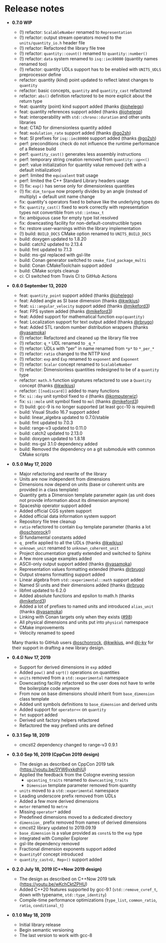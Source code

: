 # Release notes

- **0.7.0 WIP**
  - (!) refactor: `ScalableNumber` renamed to `Representation`
  - (!) refactor: output stream operators moved to the `units/quantity_io.h` header file
  - (!) refactor: Refactored the library file tree
  - (!) refactor: `quantity::count()` renamed to `quantity::number()`
  - (!) refactor: `data` system renamed to `isq::iec80000` (quantity names renamed too)
  - (!) refactor: quantity UDLs support has to be enabled with `UNITS_UDLS` preprocessor define
  - refactor: quantity (kind) point updated to reflect latest changes to `quantity`
  - refactor: basic concepts, `quantity` and `quantity_cast` refactored
  - refactor: `abs()` definition refactored to be more explicit about the return type
  - feat: quantity (point) kind support added (thanks [@johelegp](https://github.com/johelegp))
  - feat: quantity references support added (thanks [@johelegp](https://github.com/johelegp))
  - feat: interoperability with `std::chrono::duration` and other units libraries
  - feat: CTAD for dimensionless quantity added
  - feat: `modulation_rate` support added (thanks [@go2sh](https://github.com/go2sh))
  - feat: SI prefixes for `isq::iec80000` support added (thanks [@go2sh](https://github.com/go2sh))
  - perf: preconditions check do not influence the runtime performance of a Release build
  - perf: `quantity_cast()` generates less assembly instructions
  - perf: temporary string creation removed from `quantity::op<<()`
  - perf: value initialization for quantity value removed (left with a default initialization)
  - perf: limited the `equivalent` trait usage
  - perf: limited the C++ Standard Library headers usage
  - (!) fix: `exp()` has sense only for dimensionless quantities
  - (!) fix: `dim_torque` now properly divides by an angle (instead of multiply) + default unit name change
  - fix: quantity's operators fixed to behave like the underlying types do
  - fix: `quantity_cast()` fixed to work correctly with representation types not convertible from `std::intmax_t`
  - fix: ambiguous case for empty type list resolved
  - fix: downcasting facility for non-default-constructible types
  - fix: restore user-warnings within the library implementation
  - (!) build: `BUILD_DOCS` CMake option renamed to `UNITS_BUILD_DOCS`
  - build: doxygen updated to 1.8.20
  - build: catch2 updated to 2.13.4
  - build: fmt updated to 7.1.3
  - build: ms-gsl replaced with gsl-lite
  - build: Conan generator switched to `cmake_find_package_multi`
  - build: Conan CMakeToolchain support added
  - build: CMake scripts cleanup
  - ci: CI switched from Travis CI to GitHub Actions

- **0.6.0 September 13, 2020**
  - feat: `quantity_point` support added (thanks [@johelegp](https://github.com/johelegp))
  - feat: Added angle as SI base dimension (thanks [@kwikius](https://github.com/kwikius))
  - feat: `si::angular_velocity` support added (thanks [@mikeford3](https://github.com/mikeford3))
  - feat: FPS system added (thanks [@mikeford3](https://github.com/mikeford3))
  - feat: Added support for mathematical function `exp(quantity)`
  - feat: Localization support for text output added (thanks [@rbrugo](https://github.com/rbrugo))
  - feat: Added STL random number distribution wrappers (thanks [@yasamoka](https://github.com/yasamoka))
  - (!) refactor: Refactored and cleaned up the library file tree
  - (!) refactor: `q_*` UDL renamed to `_q_*`
  - (!) refactor: UDLs with "per" in name renamed from `*p*` to `*_per_*`
  - (!) refactor: `ratio` changed to the NTTP kind
  - (!) refactor: `exp` and `Exp` renamed to `exponent` and `Exponent`
  - (!) refactor: `Scalar` concept renamed to `ScalableNumber`
  - (!) refactor: Dimensionless quantities redesigned to be of a `quantity` type
  - refactor: `math.h` function signatures refactored to use a `Quantity` concept (thanks [@kwikius](https://github.com/kwikius))
  - refactor: `[[nodiscard]]` added to many functions
  - fix: `si::day` unit symbol fixed to `d` (thanks [@komputerwiz](https://github.com/komputerwiz))
  - fix: `si::mole` unit symbol fixed to `mol` (thanks [@mikeford3](https://github.com/mikeford3))
  - (!) build: gcc-9 is no longer supported (at least gcc-10 is required)
  - build: Visual Studio 16.7 support added
  - build: linear_algebra updated to 0.7.0/stable
  - build: fmt updated to 7.0.3
  - build: range-v3 updated to 0.11.0
  - build: catch2 updated to 2.13.0
  - build: doxygen updated to 1.8.18
  - build: ms-gsl 3.1.0 dependency added
  - build: Removed the dependency on a git submodule with common CMake scripts

- **0.5.0 May 17, 2020**
  - Major refactoring and rewrite of the library
  - Units are now independent from dimensions
  - Dimensions now depend on units (base or coherent units are provided in a class template)
  - Quantity gets a Dimension template parameter again (as unit does not provide information about
    its dimension anymore)
  - Spaceship operator support added
  - Added official CGS system support
  - Added official data information system support
  - Repository file tree cleanup
  - `ratio` refactored to contain `Exp` template parameter (thanks a lot [@oschonrock](https://github.com/oschonrock)!)
  - SI fundamental constants added
  - `q_` prefix applied to all the UDLs (thanks [@kwikius](https://github.com/kwikius))
  - `unknown_unit` renamed to `unknown_coherent_unit`
  - Project documentation greatly extended and switched to Sphinx
  - A few more usage examples added
  - ASCII-only output support added (thanks [@yasamoka](https://github.com/yasamoka))
  - Representation values formatting extended (thanks [@rbrugo](https://github.com/rbrugo))
  - Output streams formatting support added
  - Linear algebra from `std::experimental::math` support added
  - Named SI units and their dimensions added (thanks [@rbrugo](https://github.com/rbrugo)
  - libfmt updated to 6.2.0
  - Added absolute functions and epsilon to math.h (thanks [@mikeford3](https://github.com/mikeford3))
  - Added a lot of prefixes to named units and introduced `alias_unit` (thanks [@yasamoka](https://github.com/yasamoka))
  - Linking with Conan targets only when they exists ([#98](https://github.com/mpusz/units/issues/98))
  - All physical dimensions and units put into `physical` namespace
  - CMake improvements
  - Velocity renamed to speed

  Many thanks to GitHub users [@oschonrock](https://github.com/oschonrock),
  [@kwikius](https://github.com/kwikius), and [@i-ky](https://github.com/i-ky) for their support
  in drafting a new library design.

- **0.4.0 Nov 17, 2019**
  - Support for derived dimensions in `exp` added
  - Added `pow()` and `sqrt()` operations on quantities
  - `units` removed from a `std::experimental` namespace
  - Downcasting facility refactored so the user does not have to write the boilerplate code anymore
  - From now on base dimensions should inherit from `base_dimension` class template
  - Added unit symbols definitions to `base_dimension` and derived units
  - Added support for `operator<<` on `quantity`
  - `fmt` support added
  - Derived unit factory helpers refactored
  - Refactored the way prefixed units are defined

- **0.3.1 Sep 18, 2019**
  - cmcstl2 dependency changed to range-v3 0.9.1

- **0.3.0 Sep 16, 2019 (CppCon 2019 design)**
  - The design as described on CppCon 2019 talk (<https://youtu.be/0YW6yxkdhlU>)
  - Applied the feedback from the Cologne evening session
    - `upcasting_traits` renamed to `downcasting_traits`
    - `Dimension` template parameter removed from quantity
  - `units` moved to a `std::experimental` namespace
  - Leading underscore prefix removed from UDLs
  - Added a few more derived dimensions
  - `meter` renamed to `metre`
  - Missing `operator*` added
  - Predefined dimensions moved to a dedicated directory
  - `dimension_` prefix removed from names of derived dimensions
  - cmcstl2 library updated to 2019.09.19
  - `base_dimension` is a value provided as `const&` to the `exp` type
  - integrated with Compiler Explorer
  - gsl-lite dependency removed
  - Fractional dimension exponents support added
  - `QuantityOf` concept introduced
  - `quantity_cast<U, Rep>()` support added

- **0.2.0 July 18, 2019 (C++Now 2019 design)**
  - The design as described on C++Now 2019 talk (<https://youtu.be/wKchCktZPHU>)
  - Added C++20 features supported by gcc-9.1 (`std::remove_cvref_t`, down with typename, `std::type_identity`)
  - Compile-time performance optimizations (`type_list`, `common_ratio`, `ratio`, `conditional_t`)

- **0.1.0 May 18, 2019**
  - Initial library release
  - Begin semantic versioning
  - The last version to work with gcc-8
